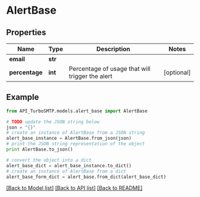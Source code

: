 # AlertBase


## Properties

Name | Type | Description | Notes
------------ | ------------- | ------------- | -------------
**email** | **str** |  | 
**percentage** | **int** | Percentage of usage that will trigger the alert | [optional] 

## Example

```python
from API_TurboSMTP.models.alert_base import AlertBase

# TODO update the JSON string below
json = "{}"
# create an instance of AlertBase from a JSON string
alert_base_instance = AlertBase.from_json(json)
# print the JSON string representation of the object
print AlertBase.to_json()

# convert the object into a dict
alert_base_dict = alert_base_instance.to_dict()
# create an instance of AlertBase from a dict
alert_base_form_dict = alert_base.from_dict(alert_base_dict)
```
[[Back to Model list]](../README.md#documentation-for-models) [[Back to API list]](../README.md#documentation-for-api-endpoints) [[Back to README]](../README.md)


